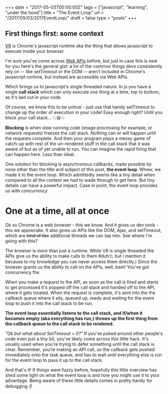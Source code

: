 +++
date = "2017-05-03T00:00:00Z"
tags = ["javascript", "learning", "under the hood"]
title = "The Event Loop"
url = "/2017/05/03/2017EventLoop/"
draft = false
type = "posts"
+++

## First things first: some context
[V8](https://developers.google.com/v8/) is Chrome's javascript runtime aka the thing that allows javascript to execute inside your browser.

I'm sure you've come across [Web APIs](https://developer.mozilla.org/en/docs/Web/API) before, but just in case this is new for you here's the general gist: a lot of the common things devs consistently rely on -- like setTimeout or the DOM -- aren’t included in Chrome's javascript runtime, but instead are accessible via Web APIs.

Which brings us to javascript's single threaded nature. In js you have a single __call stack__ which can only execute one thing at a time, top to bottom, as it's laid out in your code.

Of course, we know this to be untrue - just use that handy setTimeout to change up the order of execution in your code! Easy enough right? Until you block your call stack... 💥😫💥

__Blocking__ is when slow running code (image processing for example, or network requests) freezes the call stack. Nothing can or will happen until the requests complete. And then your program plays a messy game of catch-up with rest of the un-rendered stuff in the call stack that it was aware of but as of yet unable to run. You can imagine the rapid firing that can happen here. Less than ideal.

One solution for blocking is asynchronous callbacks, made possible by none other than the title and subject of this post, __the event loop__. Whew, we made it to the event loop. Which admittedly seems like a tiny detail when compared to all the context we had to wade through to get here. But tiny details can have a powerful impact. Case in point, the event loop provides us with _concurrency_

# One at a time, all at once
Ok so Chrome is a web browser - this we know. And it gives us dev tools - this we appreciate. It also gives us APIs like the DOM, Ajax, and setTimeout, which are ~~kind of like~~ additional threads we can tap into. See where I'm going with this?

The browser is _more_ than just a runtime. While V8 is single threaded the APIs give us the ability to make calls to them #duh🙄, but I mention it because to my knowledge you can never access them directly.) Since the browser grants us the ability to call on the APIs, well, bam! You’ve got concurrency ftw.

When you make a request to the API, as soon as the call is fired and starts to get processed it's popped off the call stack and handed off to the API, where it gets treated. When the request is complete, it's sent into the the callback queue where it sits, queued up, ready and waiting for the event loop to push it into the call stack to be run.

__The event loop essentially listens to the call stack, and if/when it becomes empty (aka everything has run,) throws up the first thing from the callback queue to the call stack to be rendered.__

_"Ok but what about SetTimeout = 0?"_ If you've poked around other people's code even just a tiny bit, you've likely come across this little hack. It's usually used when you're trying to defer something until the call stack is clear. Remember, you’re making an API call, so the callback gets pushed immediately onto the task queue, and has to wait until everything else is run for the event loop to pass it up to the call stack.

And that's it! If things were fuzzy before, hopefully this little overview has shed some light on what the event loop is and how you might use it to your advantage. Being aware of these little details comes in pretty handy for debugging ✌
